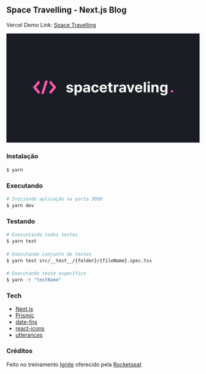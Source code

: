 ## Space Travelling - Next.js Blog

Vercel Demo Link: [Space Travelling](https://space-travelling.vercel.app)

<div align="center">
  <img src=".github/Capa.png">
</div>

### Instalação

```bash
$ yarn
```

### Executando

```bash
# Iniciando aplicação na porta 3000
$ yarn dev
```

### Testando

```bash
# Execuntando todos testes
$ yarn test

# Executando conjunto de testes
$ yarn test src/__test__/{folder}/{fileName}.spec.tsx

# Executando teste específico
$ yarn -t "testName"

```

### Tech

- [Next.js](https://nextjs.org/)
- [Prismic](https://prismic.io)
- [date-fns](https://date-fns.org)
- [react-icons](https://react-icons.github.io/react-icons)
- [utterances](https://utteranc.es/)


### Créditos

Feito no treinamento [Ignite](https://pages.rocketseat.com.br/ignite#trails) oferecido pela [Rocketseat](https://rocketseat.com.br)
